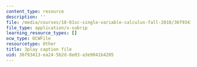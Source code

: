 ```yaml
---
content_type: resource
description: ''
file: /media/courses/18-01sc-single-variable-calculus-fall-2010/36f93413ea245b2d8e03a3e9041b4205_5q_3FDOkVRQ.vtt
file_type: application/x-subrip
learning_resource_types: []
ocw_type: OCWFile
resourcetype: Other
title: 3play caption file
uid: 36f93413-ea24-5b2d-8e03-a3e9041b4205
---
```

